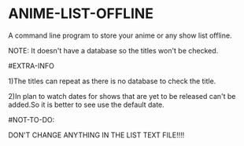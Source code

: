 # ANIME-LIST-OFFLINE
A command line program to store your anime  or any show list offline. 



NOTE: It doesn't have a database so the titles won't be checked. 

#EXTRA-INFO



1)The titles can repeat as there is no database to check the title.


2)In plan to watch dates for shows that are yet to be released can't be added.So it is better to see use the default date.

#NOT-TO-DO:



DON'T CHANGE ANYTHING IN THE LIST TEXT FILE!!!!
